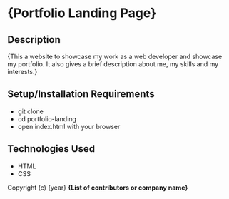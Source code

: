 # {Portfolio Landing Page}

## Description
{This a website to showcase my work as a web developer and showcase my portfolio. It also gives a brief description about me, my skills and my interests.}

## Setup/Installation Requirements
* git clone
* cd portfolio-landing
* open index.html with your browser


## Technologies Used
* HTML
* CSS


Copyright (c) {year} **{List of contributors or company name}**
